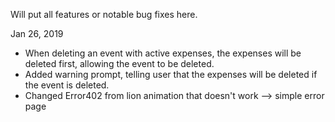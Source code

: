 Will put all features or notable bug fixes here.

Jan 26, 2019
- When deleting an event with active expenses, the expenses will be deleted first, allowing the event to be deleted.
- Added warning prompt, telling user that the expenses will be deleted if the event is deleted.
- Changed Error402 from lion animation that doesn't work --> simple error page
